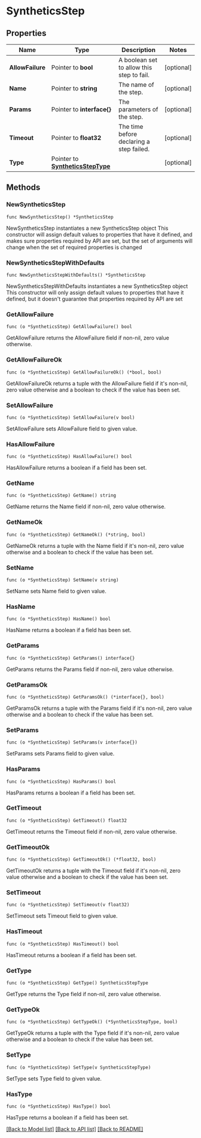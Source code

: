 # SyntheticsStep

## Properties

Name | Type | Description | Notes
------------ | ------------- | ------------- | -------------
**AllowFailure** | Pointer to **bool** | A boolean set to allow this step to fail. | [optional] 
**Name** | Pointer to **string** | The name of the step. | [optional] 
**Params** | Pointer to **interface{}** | The parameters of the step. | [optional] 
**Timeout** | Pointer to **float32** | The time before declaring a step failed. | [optional] 
**Type** | Pointer to [**SyntheticsStepType**](SyntheticsStepType.md) |  | [optional] 

## Methods

### NewSyntheticsStep

`func NewSyntheticsStep() *SyntheticsStep`

NewSyntheticsStep instantiates a new SyntheticsStep object
This constructor will assign default values to properties that have it defined,
and makes sure properties required by API are set, but the set of arguments
will change when the set of required properties is changed

### NewSyntheticsStepWithDefaults

`func NewSyntheticsStepWithDefaults() *SyntheticsStep`

NewSyntheticsStepWithDefaults instantiates a new SyntheticsStep object
This constructor will only assign default values to properties that have it defined,
but it doesn't guarantee that properties required by API are set

### GetAllowFailure

`func (o *SyntheticsStep) GetAllowFailure() bool`

GetAllowFailure returns the AllowFailure field if non-nil, zero value otherwise.

### GetAllowFailureOk

`func (o *SyntheticsStep) GetAllowFailureOk() (*bool, bool)`

GetAllowFailureOk returns a tuple with the AllowFailure field if it's non-nil, zero value otherwise
and a boolean to check if the value has been set.

### SetAllowFailure

`func (o *SyntheticsStep) SetAllowFailure(v bool)`

SetAllowFailure sets AllowFailure field to given value.

### HasAllowFailure

`func (o *SyntheticsStep) HasAllowFailure() bool`

HasAllowFailure returns a boolean if a field has been set.

### GetName

`func (o *SyntheticsStep) GetName() string`

GetName returns the Name field if non-nil, zero value otherwise.

### GetNameOk

`func (o *SyntheticsStep) GetNameOk() (*string, bool)`

GetNameOk returns a tuple with the Name field if it's non-nil, zero value otherwise
and a boolean to check if the value has been set.

### SetName

`func (o *SyntheticsStep) SetName(v string)`

SetName sets Name field to given value.

### HasName

`func (o *SyntheticsStep) HasName() bool`

HasName returns a boolean if a field has been set.

### GetParams

`func (o *SyntheticsStep) GetParams() interface{}`

GetParams returns the Params field if non-nil, zero value otherwise.

### GetParamsOk

`func (o *SyntheticsStep) GetParamsOk() (*interface{}, bool)`

GetParamsOk returns a tuple with the Params field if it's non-nil, zero value otherwise
and a boolean to check if the value has been set.

### SetParams

`func (o *SyntheticsStep) SetParams(v interface{})`

SetParams sets Params field to given value.

### HasParams

`func (o *SyntheticsStep) HasParams() bool`

HasParams returns a boolean if a field has been set.

### GetTimeout

`func (o *SyntheticsStep) GetTimeout() float32`

GetTimeout returns the Timeout field if non-nil, zero value otherwise.

### GetTimeoutOk

`func (o *SyntheticsStep) GetTimeoutOk() (*float32, bool)`

GetTimeoutOk returns a tuple with the Timeout field if it's non-nil, zero value otherwise
and a boolean to check if the value has been set.

### SetTimeout

`func (o *SyntheticsStep) SetTimeout(v float32)`

SetTimeout sets Timeout field to given value.

### HasTimeout

`func (o *SyntheticsStep) HasTimeout() bool`

HasTimeout returns a boolean if a field has been set.

### GetType

`func (o *SyntheticsStep) GetType() SyntheticsStepType`

GetType returns the Type field if non-nil, zero value otherwise.

### GetTypeOk

`func (o *SyntheticsStep) GetTypeOk() (*SyntheticsStepType, bool)`

GetTypeOk returns a tuple with the Type field if it's non-nil, zero value otherwise
and a boolean to check if the value has been set.

### SetType

`func (o *SyntheticsStep) SetType(v SyntheticsStepType)`

SetType sets Type field to given value.

### HasType

`func (o *SyntheticsStep) HasType() bool`

HasType returns a boolean if a field has been set.


[[Back to Model list]](../README.md#documentation-for-models) [[Back to API list]](../README.md#documentation-for-api-endpoints) [[Back to README]](../README.md)


